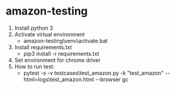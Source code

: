 # amazon-testing
1. Install python 3
2. Activate virtual environment 
    + amazon-testing\venv\activate.bat
3. Install requirements.txt
	+ pip3 install -r requirements.txt 
4. Set environment for chrome driver
5. How to run test:
    + pytest -s -v testcases\test_amazon.py -k "test_amazon" --html=logs\test_amazon.html --browser gc
